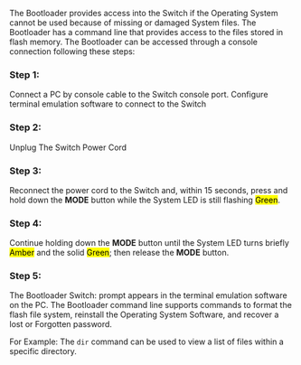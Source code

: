 The Bootloader provides access into the Switch if the Operating System cannot be used because of missing or damaged System files. The Bootloader has a command line that provides access to the files stored in flash memory. The Bootloader can be accessed through a console connection following these steps:

### Step 1:
Connect a PC by console cable to the Switch console port.
Configure terminal emulation software to connect to the Switch

### Step 2:
Unplug The Switch Power Cord

### Step 3:
Reconnect the power cord to the Switch and, within 15 seconds, press and hold down the **MODE** button while the System LED is still flashing <mark class="hltr-green">Green</mark>.

### Step 4:
Continue holding down the **MODE** button until the System LED turns briefly <mark class="hltr-orange">Amber</mark> and the solid <mark class="hltr-green">Green</mark>; then release the **MODE** button.

### Step 5:
The Bootloader Switch: prompt appears in the terminal emulation software on the PC.
The Bootloader command line supports commands to format the flash file system, reinstall the Operating System Software, and recover a lost or Forgotten password.

For Example: The `dir` command can be used to view a list of files within a specific directory.